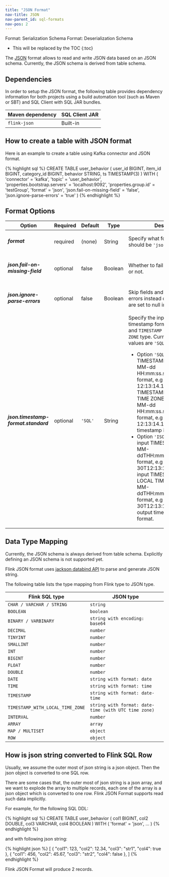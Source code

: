 ```yaml
---
title: "JSON Format"
nav-title: JSON
nav-parent_id: sql-formats
nav-pos: 2
---
```

<!--
Licensed to the Apache Software Foundation (ASF) under one
or more contributor license agreements.  See the NOTICE file
distributed with this work for additional information
regarding copyright ownership.  The ASF licenses this file
to you under the Apache License, Version 2.0 (the
"License"); you may not use this file except in compliance
with the License.  You may obtain a copy of the License at

  http://www.apache.org/licenses/LICENSE-2.0

Unless required by applicable law or agreed to in writing,
software distributed under the License is distributed on an
"AS IS" BASIS, WITHOUT WARRANTIES OR CONDITIONS OF ANY
KIND, either express or implied.  See the License for the
specific language governing permissions and limitations
under the License.
-->

<span class="label label-info">Format: Serialization Schema</span>
<span class="label label-info">Format: Deserialization Schema</span>

* This will be replaced by the TOC
{:toc}

The [JSON](https://www.json.org/json-en.html) format allows to read and write JSON data based on an JSON schema. Currently, the JSON schema is derived from table schema.

Dependencies
------------

In order to setup the JSON format, the following table provides dependency information for both projects using a build automation tool (such as Maven or SBT) and SQL Client with SQL JAR bundles.

| Maven dependency   | SQL Client JAR         |
| :----------------- | :----------------------|
| `flink-json`       | Built-in               |

How to create a table with JSON format
----------------

Here is an example to create a table using Kafka connector and JSON format.

<div class="codetabs" markdown="1">
<div data-lang="SQL" markdown="1">
{% highlight sql %}
CREATE TABLE user_behavior (
  user_id BIGINT,
  item_id BIGINT,
  category_id BIGINT,
  behavior STRING,
  ts TIMESTAMP(3)
) WITH (
 'connector' = 'kafka',
 'topic' = 'user_behavior',
 'properties.bootstrap.servers' = 'localhost:9092',
 'properties.group.id' = 'testGroup',
 'format' = 'json',
 'json.fail-on-missing-field' = 'false',
 'json.ignore-parse-errors' = 'true'
)
{% endhighlight %}
</div>
</div>

Format Options
----------------

<table class="table table-bordered">
    <thead>
      <tr>
        <th class="text-left" style="width: 25%">Option</th>
        <th class="text-center" style="width: 8%">Required</th>
        <th class="text-center" style="width: 7%">Default</th>
        <th class="text-center" style="width: 10%">Type</th>
        <th class="text-center" style="width: 50%">Description</th>
      </tr>
    </thead>
    <tbody>
    <tr>
      <td><h5>format</h5></td>
      <td>required</td>
      <td style="word-wrap: break-word;">(none)</td>
      <td>String</td>
      <td>Specify what format to use, here should be <code>'json'</code>.</td>
    </tr>
    <tr>
      <td><h5>json.fail-on-missing-field</h5></td>
      <td>optional</td>
      <td style="word-wrap: break-word;">false</td>
      <td>Boolean</td>
      <td>Whether to fail if a field is missing or not.</td>
    </tr>
    <tr>
      <td><h5>json.ignore-parse-errors</h5></td>
      <td>optional</td>
      <td style="word-wrap: break-word;">false</td>
      <td>Boolean</td>
      <td>Skip fields and rows with parse errors instead of failing.
      Fields are set to null in case of errors.</td>
    </tr>
    <tr>
      <td><h5>json.timestamp-format.standard</h5></td>
      <td>optional</td>
      <td style="word-wrap: break-word;"><code>'SQL'</code></td>
      <td>String</td>
      <td>Specify the input and output timestamp format for <code>TIMESTAMP</code> and <code>TIMESTAMP WITH LOCAL TIME ZONE</code> type. Currently supported values are <code>'SQL'</code> and <code>'ISO-8601'</code>:
      <ul>
        <li>Option <code>'SQL'</code> will parse input TIMESTAMP values in "yyyy-MM-dd HH:mm:ss.s{precision}" format, e.g "2020-12-30 12:13:14.123", 
        parse input TIMESTAMP WITH LOCAL TIME ZONE values in "yyyy-MM-dd HH:mm:ss.s{precision}'Z'" format, e.g "2020-12-30 12:13:14.123Z" and output timestamp in the same format.</li>
        <li>Option <code>'ISO-8601'</code>will parse input TIMESTAMP in "yyyy-MM-ddTHH:mm:ss.s{precision}" format, e.g "2020-12-30T12:13:14.123" 
        parse input TIMESTAMP WITH LOCAL TIME ZONE in "yyyy-MM-ddTHH:mm:ss.s{precision}'Z'" format, e.g "2020-12-30T12:13:14.123Z" and output timestamp in the same format.</li>
      </ul>
      </td>
    </tr>
    </tbody>
</table>

Data Type Mapping
----------------

Currently, the JSON schema is always derived from table schema. Explicitly defining an JSON schema is not supported yet.

Flink JSON format uses [jackson databind API](https://github.com/FasterXML/jackson-databind) to parse and generate JSON string.

The following table lists the type mapping from Flink type to JSON type.

<table class="table table-bordered">
    <thead>
      <tr>
        <th class="text-left">Flink SQL type</th>
        <th class="text-left">JSON type</th>
      </tr>
    </thead>
    <tbody>
    <tr>
      <td><code>CHAR / VARCHAR / STRING</code></td>
      <td><code>string</code></td>
    </tr>
    <tr>
      <td><code>BOOLEAN</code></td>
      <td><code>boolean</code></td>
    </tr>
    <tr>
      <td><code>BINARY / VARBINARY</code></td>
      <td><code>string with encoding: base64</code></td>
    </tr>
    <tr>
      <td><code>DECIMAL</code></td>
      <td><code>number</code></td>
    </tr>
    <tr>
      <td><code>TINYINT</code></td>
      <td><code>number</code></td>
    </tr>
    <tr>
      <td><code>SMALLINT</code></td>
      <td><code>number</code></td>
    </tr>
    <tr>
      <td><code>INT</code></td>
      <td><code>number</code></td>
    </tr>
    <tr>
      <td><code>BIGINT</code></td>
      <td><code>number</code></td>
    </tr>
    <tr>
      <td><code>FLOAT</code></td>
      <td><code>number</code></td>
    </tr>
    <tr>
      <td><code>DOUBLE</code></td>
      <td><code>number</code></td>
    </tr>
    <tr>
      <td><code>DATE</code></td>
      <td><code>string with format: date</code></td>
    </tr>
    <tr>
      <td><code>TIME</code></td>
      <td><code>string with format: time</code></td>
    </tr>
    <tr>
      <td><code>TIMESTAMP</code></td>
      <td><code>string with format: date-time</code></td>
    </tr>
    <tr>
      <td><code>TIMESTAMP_WITH_LOCAL_TIME_ZONE</code></td>
      <td><code>string with format: date-time (with UTC time zone)</code></td>
    </tr>
    <tr>
      <td><code>INTERVAL</code></td>
      <td><code>number</code></td>
    </tr>
    <tr>
      <td><code>ARRAY</code></td>
      <td><code>array</code></td>
    </tr>
    <tr>
      <td><code>MAP / MULTISET</code></td>
      <td><code>object</code></td>
    </tr>
    <tr>
      <td><code>ROW</code></td>
      <td><code>object</code></td>
    </tr>
    </tbody>
</table>

How is json string converted to Flink SQL Row
----------------
Usually, we assume the outer most of json string is a json object. Then the json object is converted to one SQL row.


There are some cases that, the outer most of json string is a json array, and we want to explode the array to 
multiple records, each one of the array is a json object which is converted to one row. Flink JSON Format supports
read such data implicitly.

For example, for the following SQL DDL:
<div class="codetabs" markdown="1">
<div data-lang="SQL" markdown="1">
{% highlight sql %}
CREATE TABLE user_behavior (
  col1 BIGINT,
  col2 DOUBLE,
  col3 VARCHAR,
  col4 BOOLEAN
) WITH (
 'format' = 'json',
 ...
)
{% endhighlight %}
</div>
</div>

and with following json string:

<div class="codetabs" markdown="1">
<div data-lang="JSON" markdown="1">
{% highlight json %}
[
    {
        "col1": 123,
        "col2": 12.34,
        "col3": "str1",
        "col4": true
    },
    {
        "col1": 456,
        "col2": 45.67,
        "col3": "str2",
        "col4": false
    },
]
{% endhighlight %}
</div>
</div>

Flink JSON Format will produce 2 records.

